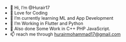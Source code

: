 - 👋 Hi, I’m @Hurair17
- 👀 Love for Coding
- 🌱 I’m currently learning ML and App Development
- 💞️ I’m Working in Flutter and Python
- 💞️ Also done Some Work in C++ PHP JavaScript.
- 📫 reach me through hurairmohammad17@gmail.com

<!---
Hurair17/Hurair17 is a ✨ special ✨ repository because its `README.md` (this file) appears on your GitHub profile.
You can click the Preview link to take a look at your changes.
--->

